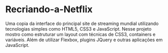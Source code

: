 # Recriando-a-Netflix
Uma copia da interface do principal site de streaming mundial utilizando tecnologias simples como HTML5, CSS3 e JavaScript. Nesse projeto mostro como estruturar um layout com técnicas de CSS3, containers e variáveis. Além de utilizar Flexbox, plugins JQuery e outras aplicações em JavaScript.
